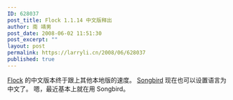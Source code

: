```yaml
---
ID: 628037
post_title: Flock 1.1.14 中文版释出
author: 南 靖男
post_date: 2008-06-02 11:51:30
post_excerpt: ""
layout: post
permalink: https://larryli.cn/2008/06/628037
published: true
---
```

<a href="http://www.flock.com/versions">Flock</a> 的中文版本终于跟上其他本地版的速度。
<a href="http://www.songbirdnest.com/download">Songbird</a> 现在也可以设置语言为中文了。
嗯，最近基本上就在用 Songbird。